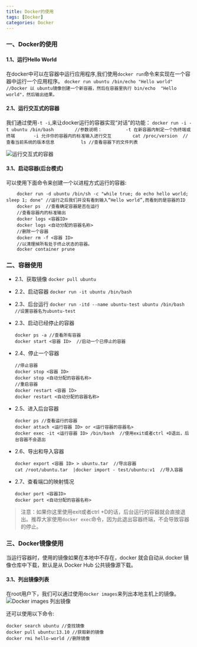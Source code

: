 ```yaml
---
title: Docker的使用
tags: [Docker]
categories: Docker
---
```

### 一、Docker的使用
#### 1.1、运行Hello World
在docker中可以在容器中运行应用程序,我们使用```docker run```命令来实现在一个容器中运行一个应用程序。
    ```
    docker run ubuntu /bin/echo "Hello world" //Docker 以 ubuntu镜像创建一个新容器，然后在容器里执行 bin/echo  "Hello world"，然后输出结果。
    ```
#### 2.1、运行交互式的容器
我们通过使用`-t -i`,来让docker运行的容器实现“对话”的功能：
    ```
    docker run -i -t ubuntu /bin/bash       
    //参数说明：        
            -t 在新容器内制定一个伪终端或终端      
            -i 允许你的容器内的标准输入进行交互       
    cat /proc/version  //查看当前系统的版本信息         
    ls //查看容器下的文件列表       
    ```

![运行交互式的容器](https://note.youdao.com/yws/api/personal/file/2394E7BEFB764405AFB082934354072B?method=download&shareKey=f890c55153028bd9d60524f9a95554cd)

#### 3.1、启动容器(后台模式)
可以使用下面命令来创建一个以进程方式运行的容器:     
```
    docker run -d ubuntu /bin/sh -c "while true; do echo hello world; sleep 1; done" //运行之后我们并没有看到输入“Hello world”,而看到的是容器的ID   
    docker ps  //查看确定容器是否在运行 
    //查看容器内的标准输出                    
    docker logs <容器ID>                      
    docker logs <自动分配的容器名称>  
    //删除一个容器
    docker rm -f <容器 ID>     
    //以清理掉所有处于终止状态的容器。     
    docker container prune      
```

### 二、容器使用
- 2.1、获取镜像 ```docker pull ubuntu```
- 2.2、启动容器 ```docker run -it ubuntu /bin/bash```
- 2.3、后台运行 ```docker run -itd --name ubuntu-test ubuntu /bin/bash    //设置容器名为ubuntu-test ```
- 2.3、启动已经停止的容器 
    ```
    docker ps -a //查看所有容器
    docker start <容器 ID>  //启动一个已停止的容器
    ```
- 2.4、停止一个容器 
    ```
    //停止容器
    docker stop <容器 ID>
    docker stop <自动分配的容器名称> 
    //重启容器
    docker restart <容器 ID>
    docker restart <自动分配的容器名称> 
    ```
- 2.5、进入后台容器
    ```
    docker ps //查看运行的容器
    docker attach <运行容器 ID> or <运行容器的容器名> 
    docker exec -it <运行容器 ID> /bin/bash  //使用exit或者ctrl +D退出，后台容器不会退出
    ```

- 2.6、导出和导入容器
    ```
    docker export <容器 ID> > ubuntu.tar  //导出容器
    cat /root/ubuntu.tar  |docker import - test/ubuntu:v1  //导入容器
    ```

- 2.7、查看端口的映射情况
    ```
    docker port <容器ID>
    docker port <自动分配的容器名称> 
    ```

>注意：如果你这里使用exit或者ctrl +D的话，后台运行的容器就会直接退出。推荐大家使用```docker exec```命令，因为此退出容器终端，不会导致容器的停止。

### 三、Docker镜像使用
当运行容器时，使用的镜像如果在本地中不存在，docker 就会自动从 docker 镜像仓库中下载，默认是从 Docker Hub 公共镜像源下载。
#### 3.1、列出镜像列表
在root用户下，我们可以通过使用```docker images```来列出本地主机上的镜像。
![Docker images 列出镜像](https://note.youdao.com/yws/api/personal/file/AA1D360E53344577BD3516E400D8A513?method=download&shareKey=001559875f7df3e7160281b8c4aaaa58)

还可以使用以下命令:
```
docker search ubuntu //查找镜像
docker pull ubuntu:13.10 //获取新的镜像
docker rmi hello-world //删除镜像
```